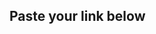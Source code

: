 ## Paste your link below

<!-- https://dashboard.heroku.com/apps/qa-week-6/deploy/github

https://trello.com/b/R5VYxALa/assessment-6 -->